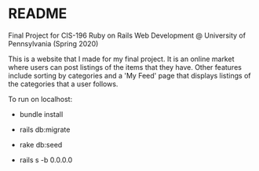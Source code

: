 # README

Final Project for CIS-196 Ruby on Rails Web Development @ University of Pennsylvania (Spring 2020)

This is a website that I made for my final project.
It is an online market where users can post listings of the items that they have. Other features include sorting by categories and a 'My Feed' page that displays listings of the categories that a user follows.

To run on localhost:

* bundle install

* rails db:migrate

* rake db:seed

* rails s -b 0.0.0.0
